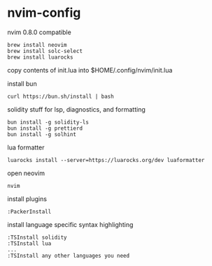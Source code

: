 # nvim-config

nvim 0.8.0 compatible

```
brew install neovim
brew install solc-select
brew install luarocks
```
copy contents of init.lua into $HOME/.config/nvim/init.lua

install bun
```
curl https://bun.sh/install | bash
```

solidity stuff for lsp, diagnostics, and formatting

```
bun install -g solidity-ls
bun install -g prettierd
bun install -g solhint
```

lua formatter
```
luarocks install --server=https://luarocks.org/dev luaformatter
```

open neovim
```
nvim
```

install plugins
```
:PackerInstall
```

install language specific syntax highlighting
```
:TSInstall solidity
:TSInstall lua
...
:TSInstall any other languages you need
```
